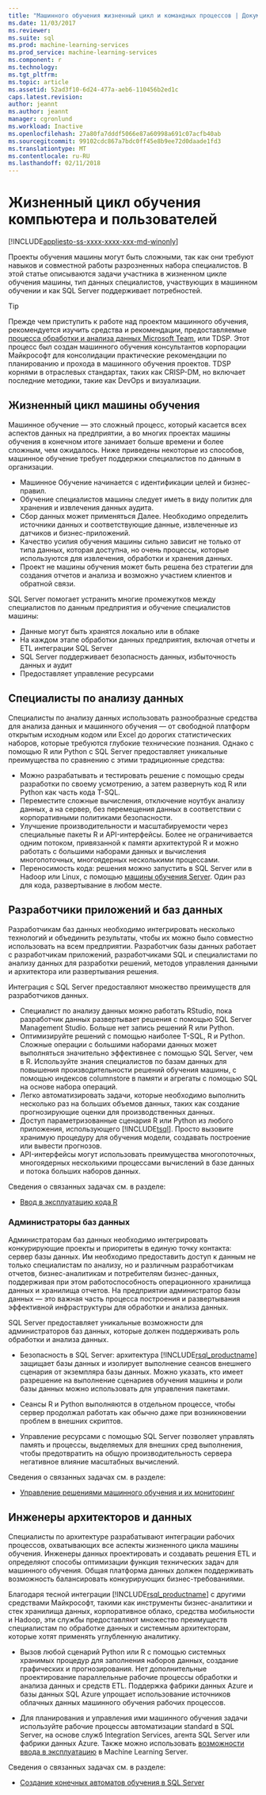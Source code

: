 ```yaml
---
title: "Машинного обучения жизненный цикл и командных процессов | Документы Microsoft"
ms.date: 11/03/2017
ms.reviewer: 
ms.suite: sql
ms.prod: machine-learning-services
ms.prod_service: machine-learning-services
ms.component: r
ms.technology: 
ms.tgt_pltfrm: 
ms.topic: article
ms.assetid: 52ad3f10-6d24-477a-aeb6-110456b2ed1c
caps.latest.revision: 
author: jeannt
ms.author: jeannt
manager: cgronlund
ms.workload: Inactive
ms.openlocfilehash: 27a80fa7dddf5066e87a60998a691c07acfb40ab
ms.sourcegitcommit: 99102cdc867a7bdc0ff45e8b9ee72d0daade1fd3
ms.translationtype: MT
ms.contentlocale: ru-RU
ms.lasthandoff: 02/11/2018
---
```

# <a name="machine-learning-lifecycle-and-personas"></a>Жизненный цикл обучения компьютера и пользователей
[!INCLUDE[appliesto-ss-xxxx-xxxx-xxx-md-winonly](../../includes/appliesto-ss-xxxx-xxxx-xxx-md-winonly.md)]

Проекты обучения машины могут быть сложными, так как они требуют навыков и совместной работы разрозненных набора специалистов. В этой статье описываются задачи участника в жизненном цикле обучения машины, тип данных специалистов, участвующих в машинном обучении и как SQL Server поддерживает потребностей.

> [!TIP]
> 
> Прежде чем приступить к работе над проектом машинного обучения, рекомендуется изучить средства и рекомендации, предоставляемые [процесса обработки и анализа данных Microsoft Team](https://blogs.technet.microsoft.com/machinelearning/2017/10/09/the-microsoft-team-data-science-process-tdsp-recent-updates/), или TDSP. Этот процесс был создан машинного обучения консультантов корпорации Майкрософт для консолидации практические рекомендации по планированию и прохода в машинного обучения проектов. TDSP корнями в отраслевых стандартах, таких как CRISP-DM, но включает последние методики, такие как DevOps и визуализации.

## <a name="machine-learning-life-cycle"></a>Жизненный цикл машины обучения

Машинное обучение — это сложный процесс, который касается всех аспектов данных на предприятии, а во многих проектах машины обучения в конечном итоге занимает больше времени и более сложным, чем ожидалось. Ниже приведены некоторые из способов, машинное обучение требует поддержки специалистов по данным в организации.

+ Машинное Обучение начинается с идентификации целей и бизнес-правил.
+ Обучение специалистов машины следует иметь в виду политик для хранения и извлечения данных аудита.
+ Сбор данных может применяться Далее.  Необходимо определить источники данных и соответствующие данные, извлеченные из датчиков и бизнес-приложений. 
+ Качество усилия обучения машины сильно зависит не только от типа данных, которая доступна, но очень процессы, которые используются для извлечения, обработки и хранения данных. 
+ Проект не машины обучения может быть решена без стратегии для создания отчетов и анализа и возможно участием клиентов и обратной связи.

SQL Server помогает устранить многие промежутков между специалистов по данным предприятия и обучение специалистов машины:

+ Данные могут быть хранятся локально или в облаке
+ На каждом этапе обработки данных предприятия, включая отчеты и ETL интеграции SQL Server
+ SQL Server поддерживает безопасность данных, избыточность данных и аудит
+ Предоставляет управление ресурсами

## <a name="data-scientists"></a>Специалисты по анализу данных

Специалисты по анализу данных использовать разнообразные средства для анализа данных и машинного обучения — от свободной платформ открытым исходным кодом или Excel до дорогих статистических наборов, которые требуются глубокие технические познания. Однако с помощью R или Python с SQL Server предоставляет уникальные преимущества по сравнению с этими традиционные средства:

+ Можно разрабатывать и тестировать решение с помощью среды разработки по своему усмотрению, а затем развернуть код R или Python как часть кода T-SQL.
+ Переместите сложные вычисления, отключение ноутбук анализу данных, а на сервер, без перемещения данных в соответствии с корпоративными политиками безопасности.
+ Улучшение производительности и масштабируемости через специальные пакеты R и API-интерфейсы. Более не ограничивается одним потоком, привязанной к памяти архитектурой R и можно работать с большими наборами данных и вычисления многопоточных, многоядерных несколькими процессами.
+ Переносимость кода: решения можно запустить в SQL Server или в Hadoop или Linux, с помощью [машины обучения Server](https://docs.microsoft.com/machine-learning-server/what-is-machine-learning-server). Один раз для кода, развертывание в любом месте.

## <a name="application-and-database-developers"></a>Разработчики приложений и баз данных

Разработчикам баз данных необходимо интегрировать несколько технологий и объединить результаты, чтобы их можно было совместно использовать на всем предприятии. Разработчик базы данных работает с разработчикам приложений, разработчиками SQL и специалистами по анализу данных для разработки решений, методов управления данными и архитектора или развертывания решения.

Интеграция с SQL Server предоставляют множество преимуществ для разработчиков данных.

+ Специалист по анализу данных можно работать RStudio, пока разработчик данных развертывает решения с помощью SQL Server Management Studio. Больше нет запись решений R или Python.
+ Оптимизируйте решений с помощью наиболее T-SQL, R и Python. Сложные операции с большими наборами данных может выполняться значительно эффективнее с помощью SQL Server, чем в R. Используйте знания специалистов по базам данных для повышения производительности решений обучения машины, с помощью индексов columnstore в памяти и агрегаты с помощью SQL на основе набора операций. 
+ Легко автоматизировать задачи, которые необходимо выполнить несколько раз на больших объемов данных, таких как создание прогнозирующие оценки для производственных данных. 
+ Доступ параметризованные сценария R или Python из любого приложения, использующего [!INCLUDE[tsql](../../includes/tsql-md.md)]. Просто вызовите хранимую процедуру для обучения модели, создавать построение или вывести прогнозов.
+ API-интерфейсы могут использовать преимущества многопоточных, многоядерных несколькими процессами вычислений в базе данных и потока больших наборов данных.

Сведения о связанных задачах см. в разделе:
+ [Ввод в эксплуатацию кода R](../../advanced-analytics/r/operationalizing-your-r-code.md)

### <a name="database-administrators"></a>Администраторы баз данных

Администраторам баз данных необходимо интегрировать конкурирующие проекты и приоритеты в единую точку контакта: сервер базы данных. Им необходимо предоставить доступ к данным не только специалистам по анализу, но и различным разработчикам отчетов, бизнес-аналитикам и потребителям бизнес-данных, поддерживая при этом работоспособность операционного хранилища данных и хранилища отчетов. На предприятии администратор базы данных — это важная часть процесса построения и развертывания эффективной инфраструктуры для обработки и анализа данных. 

SQL Server предоставляет уникальные возможности для администраторов баз данных, которые должен поддерживать роль обработки и анализа данных.

+ Безопасность в SQL Server: архитектура [!INCLUDE[rsql_productname](../../includes/rsql-productname-md.md)] защищает базы данных и изолирует выполнение сеансов внешнего сценария от экземпляра базы данных. Можно указать, кто имеет разрешение на выполнение сценариев обучения машины и роли базы данных можно использовать для управления пакетами.

+ Сеансы R и Python выполняются в отдельном процессе, чтобы сервер продолжал работать как обычно даже при возникновении проблем в внешних скриптов.

+ Управление ресурсами с помощью SQL Server позволяет управлять память и процессы, выделяемых для внешних сред выполнения, чтобы предотвратить на общую производительность сервера негативное влияние масштабных вычислений.

Сведения о связанных задачах см. в разделе:
+ [Управление решениями машинного обучения и их мониторинг](../../advanced-analytics/r/managing-and-monitoring-r-solutions.md)

## <a name="architects-and-data-engineers"></a>Инженеры архитекторов и данных

Специалисты по архитектуре разрабатывают интеграции рабочих процессов, охватывающих все аспекты жизненного цикла машины обучения. Инженеры данных проектировать и создавать решения ETL и определяют способы оптимизации функция технических задач для машинного обучения. Общая платформа данных должен поддерживать возможность балансировать конкурирующих бизнес-требованиями.

Благодаря тесной интеграции [!INCLUDE[rsql_productname](../../includes/rsql-productname-md.md)] с другими средствами Майкрософт, такими как инструменты бизнес-аналитики и стек хранилища данных, корпоративное облако, средства мобильности и Hadoop, эти службы предоставляют множество преимуществ специалистам по обработке данных и системным архитекторам, которые хотят применять углубленную аналитику.

+ Вызов любой сценарий Python или R с помощью системных хранимых процедур для заполнения наборов данных, создание графических и прогнозирования. Нет дополнительные проектирование параллельные рабочие процессы обработки и анализа данных и средств ETL. Поддержка фабрики данных Azure и базы данных SQL Azure упрощает использование источников облачных данных машинного обучения рабочих процессов.

+ Для планирования и управления ими машинного обучения задачи используйте рабочие процессы автоматизации standard в SQL Server, на основе служб Integration Services, агента SQL Server или фабрики данных Azure. Также можно использовать [возможности ввода в эксплуатацию](https://docs.microsoft.com/machine-learning-server/operationalize/how-to-deploy-web-service-publish-manage-in-r) в Machine Learning Server.

Сведения о связанных задачах см. в разделе:

+ [Создание конечных автоматов обучения в SQL Server](../../advanced-analytics/r/creating-workflows-that-use-r-in-sql-server.md)

